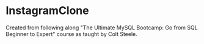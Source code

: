 # InstagramClone
Created from following along "The Ultimate MySQL Bootcamp: Go from SQL Beginner to Expert" course as taught by Colt Steele.

